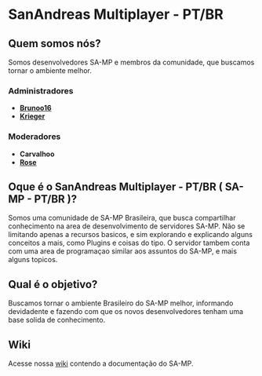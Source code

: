 # SanAndreas Multiplayer - PT/BR

## Quem somos nós?
 Somos desenvolvedores SA-MP e membros da comunidade, que buscamos tornar o ambiente melhor.

### **Administradores**
- **[Brunoo16](https://github.com/Brunoo16)**
- **[Krieger](https://github.com/KriegerDev)**
### **Moderadores**
- **Carvalhoo**
- **[Rose](https://github.com/IamNotRose)**

## Oque é o SanAndreas Multiplayer - PT/BR ( SA-MP - PT/BR )?
 Somos uma comunidade de SA-MP Brasileira, que busca compartilhar conhecimento na area de desenvolvimento de servidores SA-MP. Não se limitando apenas a recursos basicos, e sim explorando e explicando alguns conceitos a mais, como Plugins e coisas do tipo. O servidor tambem conta com uma area de programaçao similar aos assuntos do SA-MP, e mais alguns topicos.

## Qual é o objetivo?
 Buscamos tornar o ambiente Brasileiro do SA-MP melhor, informando devidadente e fazendo com que os novos desenvolvedores tenham uma base solida de conhecimento.
## Wiki
 Acesse nossa [wiki](https://github.com/SanAndreas-Multiplayer-PT-BR/Wiki) contendo a documentação do SA-MP.
